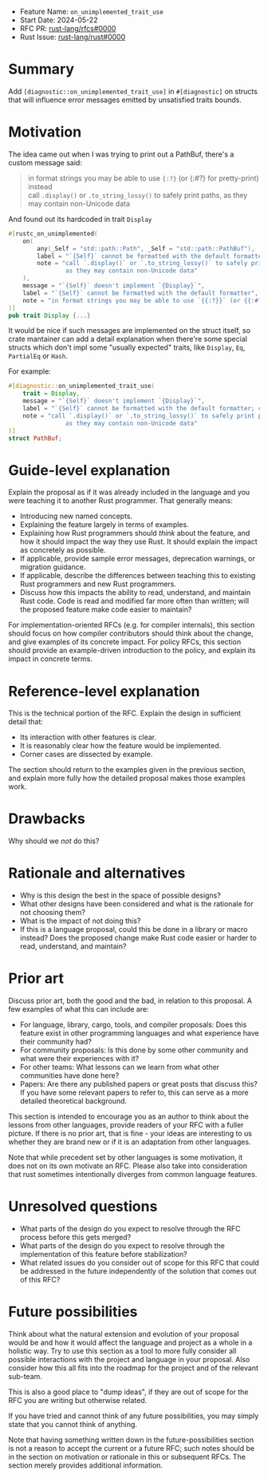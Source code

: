 - Feature Name: `on_unimplemented_trait_use`
- Start Date: 2024-05-22
- RFC PR: [rust-lang/rfcs#0000](https://github.com/rust-lang/rfcs/pull/0000)
- Rust Issue: [rust-lang/rust#0000](https://github.com/rust-lang/rust/issues/0000)

# Summary
[summary]: #summary

Add `[diagnostic::on_unimplemented_trait_use]` in `#[diagnostic]` on structs that will influence error messages emitted by unsatisfied traits bounds.

# Motivation
[motivation]: #motivation

The idea came out when I was trying to print out a PathBuf, there's a custom message said: 
>in format strings you may be able to use `{:?}` (or {:#?} for pretty-print) instead  
call `.display()` or `.to_string_lossy()` to safely print paths, as they may contain non-Unicode data

And found out its hardcoded in trait `Display`
```rust
#[rustc_on_unimplemented(
    on(
        any(_Self = "std::path::Path", _Self = "std::path::PathBuf"),
        label = "`{Self}` cannot be formatted with the default formatter; call `.display()` on it",
        note = "call `.display()` or `.to_string_lossy()` to safely print paths, \
                as they may contain non-Unicode data"
    ),
    message = "`{Self}` doesn't implement `{Display}`",
    label = "`{Self}` cannot be formatted with the default formatter",
    note = "in format strings you may be able to use `{{:?}}` (or {{:#?}} for pretty-print) instead"
)]
pub trait Display {...}
```
It would be nice if such messages are implemented on the struct itself, so crate mantainer can add a detail explanation when there're some special structs which don't impl some "usually expected" traits, like `Display`, `Eq`, `PartialEq` or `Hash`.

For example:
```rust
#[diagnostic::on_unimplemented_trait_use(
    trait = Display,
    message = "`{Self}` doesn't implement `{Display}`",
    label = "`{Self}` cannot be formatted with the default formatter; call `.display()` on it",
    note = "call `.display()` or `.to_string_lossy()` to safely print paths, \
                as they may contain non-Unicode data"
)]
struct PathBuf;
````



# Guide-level explanation
[guide-level-explanation]: #guide-level-explanation

Explain the proposal as if it was already included in the language and you were teaching it to another Rust programmer. That generally means:

- Introducing new named concepts.
- Explaining the feature largely in terms of examples.
- Explaining how Rust programmers should *think* about the feature, and how it should impact the way they use Rust. It should explain the impact as concretely as possible.
- If applicable, provide sample error messages, deprecation warnings, or migration guidance.
- If applicable, describe the differences between teaching this to existing Rust programmers and new Rust programmers.
- Discuss how this impacts the ability to read, understand, and maintain Rust code. Code is read and modified far more often than written; will the proposed feature make code easier to maintain?

For implementation-oriented RFCs (e.g. for compiler internals), this section should focus on how compiler contributors should think about the change, and give examples of its concrete impact. For policy RFCs, this section should provide an example-driven introduction to the policy, and explain its impact in concrete terms.

# Reference-level explanation
[reference-level-explanation]: #reference-level-explanation

This is the technical portion of the RFC. Explain the design in sufficient detail that:

- Its interaction with other features is clear.
- It is reasonably clear how the feature would be implemented.
- Corner cases are dissected by example.

The section should return to the examples given in the previous section, and explain more fully how the detailed proposal makes those examples work.

# Drawbacks
[drawbacks]: #drawbacks

Why should we *not* do this?

# Rationale and alternatives
[rationale-and-alternatives]: #rationale-and-alternatives

- Why is this design the best in the space of possible designs?
- What other designs have been considered and what is the rationale for not choosing them?
- What is the impact of not doing this?
- If this is a language proposal, could this be done in a library or macro instead? Does the proposed change make Rust code easier or harder to read, understand, and maintain?

# Prior art
[prior-art]: #prior-art

Discuss prior art, both the good and the bad, in relation to this proposal.
A few examples of what this can include are:

- For language, library, cargo, tools, and compiler proposals: Does this feature exist in other programming languages and what experience have their community had?
- For community proposals: Is this done by some other community and what were their experiences with it?
- For other teams: What lessons can we learn from what other communities have done here?
- Papers: Are there any published papers or great posts that discuss this? If you have some relevant papers to refer to, this can serve as a more detailed theoretical background.

This section is intended to encourage you as an author to think about the lessons from other languages, provide readers of your RFC with a fuller picture.
If there is no prior art, that is fine - your ideas are interesting to us whether they are brand new or if it is an adaptation from other languages.

Note that while precedent set by other languages is some motivation, it does not on its own motivate an RFC.
Please also take into consideration that rust sometimes intentionally diverges from common language features.

# Unresolved questions
[unresolved-questions]: #unresolved-questions

- What parts of the design do you expect to resolve through the RFC process before this gets merged?
- What parts of the design do you expect to resolve through the implementation of this feature before stabilization?
- What related issues do you consider out of scope for this RFC that could be addressed in the future independently of the solution that comes out of this RFC?

# Future possibilities
[future-possibilities]: #future-possibilities

Think about what the natural extension and evolution of your proposal would
be and how it would affect the language and project as a whole in a holistic
way. Try to use this section as a tool to more fully consider all possible
interactions with the project and language in your proposal.
Also consider how this all fits into the roadmap for the project
and of the relevant sub-team.

This is also a good place to "dump ideas", if they are out of scope for the
RFC you are writing but otherwise related.

If you have tried and cannot think of any future possibilities,
you may simply state that you cannot think of anything.

Note that having something written down in the future-possibilities section
is not a reason to accept the current or a future RFC; such notes should be
in the section on motivation or rationale in this or subsequent RFCs.
The section merely provides additional information.
